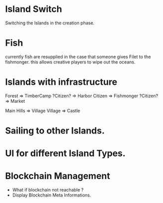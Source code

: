 



# Island Switch

Switching the Islands in the creation phase.


# Fish

currently fish are resupplied in the case that someone gives Filet to the fishmonger.
this allows creative players to wipe out the oceans.

# Islands with infrastructure

Forest => TimberCamp
?Citizen? => Harbor
Citizen => Fishmonger
?Citizen? => Market

Main Hills => Village
Village => Castle

# Sailing to other Islands. 


# UI for different Island Types.



# Blockchain Management

- What if blockchain not reachable ?
- Display Blockchain Meta Informations.

